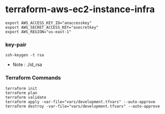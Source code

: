 # terraform-aws-ec2-instance-infra

```
export AWS_ACCESS_KEY_ID="anaccesskey"
export AWS_SECRET_ACCESS_KEY="asecretkey"
export AWS_REGION="us-east-1"

```

### key-pair

```
ssh-keygen -t rsa 

```
- Note : ./id_rsa

### Terraform Commands

```
terraform init
terraform plan 
terraform validate
terraform apply -var-file="vars/development.tfvars" --auto-approve
terraform destroy -var-file="vars/development.tfvars" --auto-approve

```
